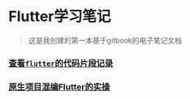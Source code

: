# Flutter学习笔记

> 这是我创建的第一本基于gitbook的电子笔记文档


###  [查看`flutter`的代码片段记录](../flutter_code_snippet.md)

### [原生项目混编Flutter的实操](../FlutterMixed/README.md)

